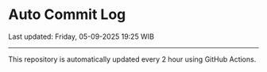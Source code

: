 # Auto Commit Log

Last updated: Friday, 05-09-2025 19:25 WIB

---

This repository is automatically updated every 2 hour using GitHub Actions.
